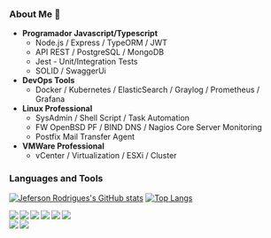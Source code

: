 ### About Me 👋
- **Programador Javascript/Typescript**
  - Node.js / Express / TypeORM / JWT
  - API REST / PostgreSQL / MongoDB
  - Jest - Unit/Integration Tests
  - SOLID / SwaggerUi
- **DevOps Tools**
  - Docker / Kubernetes / ElasticSearch / Graylog / Prometheus / Grafana  
- **Linux Professional**
  - SysAdmin / Shell Script / Task Automation
  - FW OpenBSD PF / BIND DNS / Nagios Core Server Monitoring
  - Postfix Mail Transfer Agent
- **VMWare Professional**
  - vCenter / Virtualization / ESXi / Cluster

### Languages and Tools
[![Jeferson Rodrigues's GitHub stats](https://github-readme-stats.vercel.app/api?username=jefersonrdss&hide=prs&show_icons=true&theme=tokyonight&exclude_repo=jefersonrdss)](https://github.com/jefersonrdss)
[![Top Langs](https://github-readme-stats.vercel.app/api/top-langs/?username=jefersonrdss&layout=compact&theme=tokyonight)](https://github.com/jefersonrdss)

<img align="left" src="https://img.shields.io/badge/TypeScript-007ACC?style=for-the-badge&logo=typescript&logoColor=white">
<img align="left" src="https://img.shields.io/badge/JavaScript-323330?style=for-the-badge&logo=javascript&logoColor=F7DF1E">
<img align="left" src="https://img.shields.io/badge/Node.js-339933?style=for-the-badge&logo=nodedotjs&logoColor=white">
<img align="left" src="https://img.shields.io/badge/PostgreSQL-316192?style=for-the-badge&logo=postgresql&logoColor=white">
<img align="left" src="https://img.shields.io/badge/Linux-FCC624?style=for-the-badge&logo=linux&logoColor=black">
<img align="left" src="https://img.shields.io/badge/Shell_Script-121011?style=for-the-badge&logo=gnu-bash&logoColor=white">
<br>
<img align="left" src="https://img.shields.io/badge/Docker-2CA5E0?style=for-the-badge&logo=docker&logoColor=white">
<img align="left" src="https://img.shields.io/badge/kubernetes-326ce5.svg?&style=for-the-badge&logo=kubernetes&logoColor=white">

